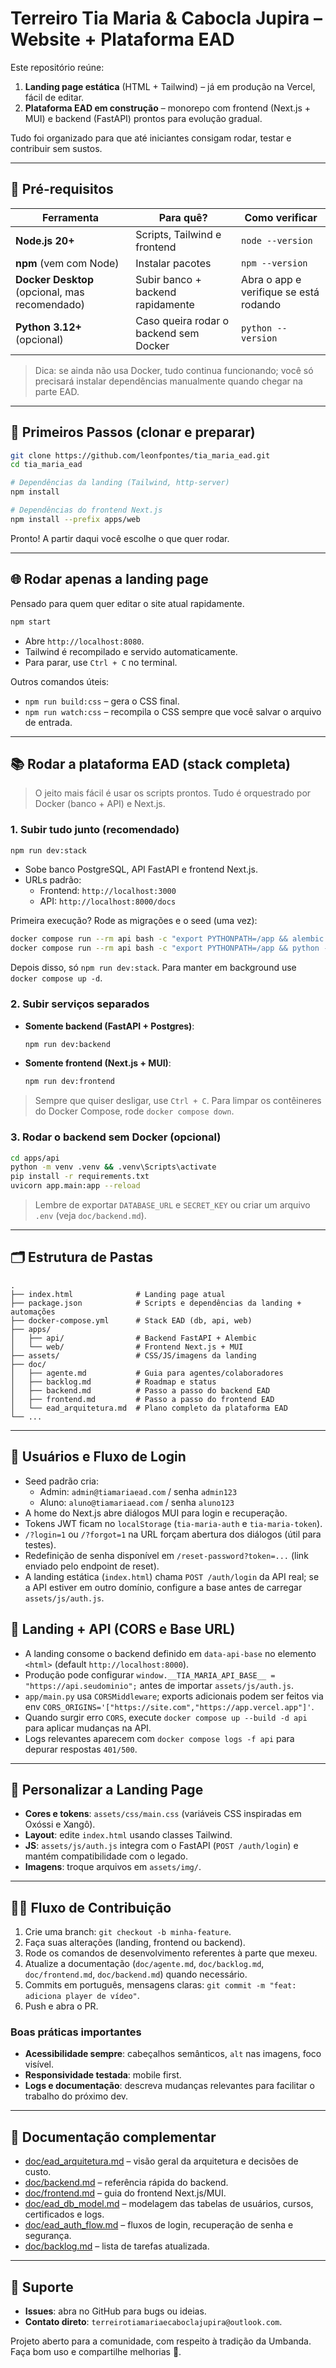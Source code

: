 # Terreiro Tia Maria & Cabocla Jupira – Website + Plataforma EAD

Este repositório reúne:

1. **Landing page estática** (HTML + Tailwind) – já em produção na Vercel, fácil de editar.
2. **Plataforma EAD em construção** – monorepo com frontend (Next.js + MUI) e backend (FastAPI) prontos para evolução gradual.

Tudo foi organizado para que até iniciantes consigam rodar, testar e contribuir sem sustos.

---

## 🧰 Pré-requisitos

| Ferramenta | Para quê? | Como verificar |
|------------|-----------|----------------|
| **Node.js 20+** | Scripts, Tailwind e frontend | `node --version` |
| **npm** (vem com Node) | Instalar pacotes | `npm --version` |
| **Docker Desktop** (opcional, mas recomendado) | Subir banco + backend rapidamente | Abra o app e verifique se está rodando |
| **Python 3.12+** (opcional) | Caso queira rodar o backend sem Docker | `python --version` |

> Dica: se ainda não usa Docker, tudo continua funcionando; você só precisará instalar dependências manualmente quando chegar na parte EAD.

---

## 🚀 Primeiros Passos (clonar e preparar)

```bash
git clone https://github.com/leonfpontes/tia_maria_ead.git
cd tia_maria_ead

# Dependências da landing (Tailwind, http-server)
npm install

# Dependências do frontend Next.js
npm install --prefix apps/web
```

Pronto! A partir daqui você escolhe o que quer rodar.

---

## 🌐 Rodar apenas a landing page

Pensado para quem quer editar o site atual rapidamente.

```bash
npm start
```

- Abre `http://localhost:8080`.
- Tailwind é recompilado e servido automaticamente.
- Para parar, use `Ctrl + C` no terminal.

Outros comandos úteis:

- `npm run build:css` – gera o CSS final.
- `npm run watch:css` – recompila o CSS sempre que você salvar o arquivo de entrada.

---

## 📚 Rodar a plataforma EAD (stack completa)

> O jeito mais fácil é usar os scripts prontos. Tudo é orquestrado por Docker (banco + API) e Next.js.

### 1. Subir tudo junto (recomendado)

```bash
npm run dev:stack
```

- Sobe banco PostgreSQL, API FastAPI e frontend Next.js.
- URLs padrão:
  - Frontend: `http://localhost:3000`
  - API: `http://localhost:8000/docs`

Primeira execução? Rode as migrações e o seed (uma vez):

```bash
docker compose run --rm api bash -c "export PYTHONPATH=/app && alembic upgrade head"
docker compose run --rm api bash -c "export PYTHONPATH=/app && python -m app.db.seed"
```

Depois disso, só `npm run dev:stack`. Para manter em background use `docker compose up -d`.

### 2. Subir serviços separados

- **Somente backend (FastAPI + Postgres)**:
  ```bash
  npm run dev:backend
  ```
- **Somente frontend (Next.js + MUI)**:
  ```bash
  npm run dev:frontend
  ```

> Sempre que quiser desligar, use `Ctrl + C`. Para limpar os contêineres do Docker Compose, rode `docker compose down`.

### 3. Rodar o backend sem Docker (opcional)

```bash
cd apps/api
python -m venv .venv && .venv\Scripts\activate
pip install -r requirements.txt
uvicorn app.main:app --reload
```

> Lembre de exportar `DATABASE_URL` e `SECRET_KEY` ou criar um arquivo `.env` (veja `doc/backend.md`).

---

## 🗂️ Estrutura de Pastas

```
.
├── index.html              # Landing page atual
├── package.json            # Scripts e dependências da landing + automações
├── docker-compose.yml      # Stack EAD (db, api, web)
├── apps/
│   ├── api/                # Backend FastAPI + Alembic
│   └── web/                # Frontend Next.js + MUI
├── assets/                 # CSS/JS/imagens da landing
├── doc/
│   ├── agente.md           # Guia para agentes/colaboradores
│   ├── backlog.md          # Roadmap e status
│   ├── backend.md          # Passo a passo do backend EAD
│   ├── frontend.md         # Passo a passo do frontend EAD
│   └── ead_arquitetura.md  # Plano completo da plataforma EAD
└── ...
```

---

## 🔐 Usuários e Fluxo de Login

- Seed padrão cria:
  - Admin: `admin@tiamariaead.com` / senha `admin123`
  - Aluno: `aluno@tiamariaead.com` / senha `aluno123`
- A home do Next.js abre diálogos MUI para login e recuperação.
- Tokens JWT ficam no `localStorage` (`tia-maria-auth` e `tia-maria-token`).
- `/?login=1` ou `/?forgot=1` na URL forçam abertura dos diálogos (útil para testes).
- Redefinição de senha disponível em `/reset-password?token=...` (link enviado pelo endpoint de reset).
- A landing estática (`index.html`) chama `POST /auth/login` da API real; se a API estiver em outro domínio, configure a base antes de carregar `assets/js/auth.js`.

## 🔄 Landing + API (CORS e Base URL)

- A landing consome o backend definido em `data-api-base` no elemento `<html>` (default `http://localhost:8000`).
- Produção pode configurar `window.__TIA_MARIA_API_BASE__ = "https://api.seudominio";` antes de importar `assets/js/auth.js`.
- `app/main.py` usa `CORSMiddleware`; exports adicionais podem ser feitos via env `CORS_ORIGINS='["https://site.com","https://app.vercel.app"]'`.
- Quando surgir erro `CORS`, execute `docker compose up --build -d api` para aplicar mudanças na API.
- Logs relevantes aparecem com `docker compose logs -f api` para depurar respostas `401/500`.

---

## 🎨 Personalizar a Landing Page

- **Cores e tokens**: `assets/css/main.css` (variáveis CSS inspiradas em Oxóssi e Xangô).
- **Layout**: edite `index.html` usando classes Tailwind.
- **JS**: `assets/js/auth.js` integra com o FastAPI (`POST /auth/login`) e mantém compatibilidade com o legado.
- **Imagens**: troque arquivos em `assets/img/`.

---

## 🧑‍💻 Fluxo de Contribuição

1. Crie uma branch: `git checkout -b minha-feature`.
2. Faça suas alterações (landing, frontend ou backend).
3. Rode os comandos de desenvolvimento referentes à parte que mexeu.
4. Atualize a documentação (`doc/agente.md`, `doc/backlog.md`, `doc/frontend.md`, `doc/backend.md`) quando necessário.
5. Commits em português, mensagens claras: `git commit -m "feat: adiciona player de vídeo"`.
6. Push e abra o PR.

### Boas práticas importantes

- **Acessibilidade sempre**: cabeçalhos semânticos, `alt` nas imagens, foco visível.
- **Responsividade testada**: mobile first.
- **Logs e documentação**: descreva mudanças relevantes para facilitar o trabalho do próximo dev.

---

## 📖 Documentação complementar

- [doc/ead_arquitetura.md](doc/ead_arquitetura.md) – visão geral da arquitetura e decisões de custo.
- [doc/backend.md](doc/backend.md) – referência rápida do backend.
- [doc/frontend.md](doc/frontend.md) – guia do frontend Next.js/MUI.
- [doc/ead_db_model.md](doc/ead_db_model.md) – modelagem das tabelas de usuários, cursos, certificados e logs.
- [doc/ead_auth_flow.md](doc/ead_auth_flow.md) – fluxos de login, recuperação de senha e segurança.
- [doc/backlog.md](doc/backlog.md) – lista de tarefas atualizada.

---

## 🤝 Suporte

- **Issues**: abra no GitHub para bugs ou ideias.
- **Contato direto**: `terreirotiamariaecaboclajupira@outlook.com`.

Projeto aberto para a comunidade, com respeito à tradição da Umbanda. Faça bom uso e compartilhe melhorias 🙌.


